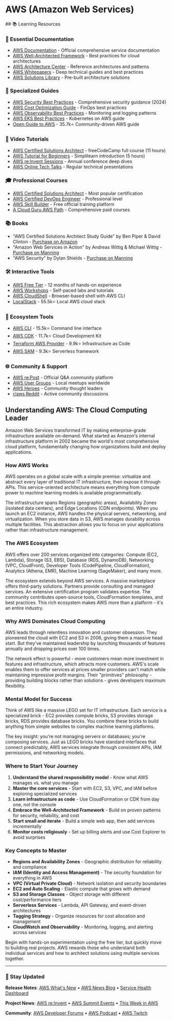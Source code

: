 # AWS (Amazon Web Services)

<GitHubButtons />
## 📚 Learning Resources

### 📖 Essential Documentation
- [AWS Documentation](https://docs.aws.amazon.com/) - Official comprehensive service documentation
- [AWS Well-Architected Framework](https://aws.amazon.com/architecture/well-architected/) - Best practices for cloud architectures
- [AWS Architecture Center](https://aws.amazon.com/architecture/) - Reference architectures and patterns
- [AWS Whitepapers](https://aws.amazon.com/whitepapers/) - Deep technical guides and best practices
- [AWS Solutions Library](https://aws.amazon.com/solutions/) - Pre-built architecture solutions

### 📝 Specialized Guides
- [AWS Security Best Practices](https://docs.aws.amazon.com/security/) - Comprehensive security guidance (2024)
- [AWS Cost Optimization Guide](https://aws.amazon.com/aws-cost-management/aws-cost-optimization/) - FinOps best practices
- [AWS Observability Best Practices](https://aws-observability.github.io/observability-best-practices/) - Monitoring and logging patterns
- [AWS EKS Best Practices](https://aws.github.io/aws-eks-best-practices/) - Kubernetes on AWS guide
- [Open Guide to AWS](https://github.com/open-guides/og-aws) - 35.7k⭐ Community-driven AWS guide

### 🎥 Video Tutorials
- [AWS Certified Solutions Architect](https://www.youtube.com/watch?v=Ia-UEYYR44s) - freeCodeCamp full course (11 hours)
- [AWS Tutorial for Beginners](https://www.youtube.com/watch?v=k1RI5locZE4) - Simplilearn introduction (5 hours)
- [AWS re:Invent Sessions](https://www.youtube.com/c/AWSEventsChannel) - Annual conference deep dives
- [AWS Online Tech Talks](https://www.youtube.com/user/AWSwebinars) - Regular technical presentations

### 🎓 Professional Courses
- [AWS Certified Solutions Architect](https://aws.amazon.com/certification/certified-solutions-architect-associate/) - Most popular certification
- [AWS Certified DevOps Engineer](https://aws.amazon.com/certification/certified-devops-engineer-professional/) - Professional level
- [AWS Skill Builder](https://skillbuilder.aws/) - Free official training platform
- [A Cloud Guru AWS Path](https://acloudguru.com/aws-cloud-training) - Comprehensive paid courses

### 📚 Books
- "AWS Certified Solutions Architect Study Guide" by Ben Piper & David Clinton - [Purchase on Amazon](https://www.amazon.com/dp/1119713080)
- "Amazon Web Services in Action" by Andreas Wittig & Michael Wittig - [Purchase on Manning](https://www.manning.com/books/amazon-web-services-in-action-third-edition)
- "AWS Security" by Dylan Shields - [Purchase on Manning](https://www.manning.com/books/aws-security)

### 🛠️ Interactive Tools
- [AWS Free Tier](https://aws.amazon.com/free/) - 12 months of hands-on experience
- [AWS Workshops](https://workshops.aws/) - Self-paced labs and tutorials
- [AWS CloudShell](https://aws.amazon.com/cloudshell/) - Browser-based shell with AWS CLI
- [LocalStack](https://github.com/localstack/localstack) - 55.5k⭐ Local AWS cloud stack

### 🚀 Ecosystem Tools
- [AWS CLI](https://github.com/aws/aws-cli) - 15.5k⭐ Command line interface
- [AWS CDK](https://github.com/aws/aws-cdk) - 11.7k⭐ Cloud Development Kit
- [Terraform AWS Provider](https://github.com/hashicorp/terraform-provider-aws) - 9.9k⭐ Infrastructure as Code
- [AWS SAM](https://github.com/aws/serverless-application-model) - 9.3k⭐ Serverless framework

### 🌐 Community & Support
- [AWS re:Post](https://repost.aws/) - Official Q&A community platform
- [AWS User Groups](https://aws.amazon.com/developer/community/usergroups/) - Local meetups worldwide
- [AWS Heroes](https://aws.amazon.com/developer/community/heroes/) - Community thought leaders
- [r/aws Reddit](https://www.reddit.com/r/aws/) - Active community discussions

## Understanding AWS: The Cloud Computing Leader

Amazon Web Services transformed IT by making enterprise-grade infrastructure available on-demand. What started as Amazon's internal infrastructure platform in 2002 became the world's most comprehensive cloud platform, fundamentally changing how organizations build and deploy applications.

### How AWS Works

AWS operates on a global scale with a simple premise: virtualize and abstract every layer of traditional IT infrastructure, then expose it through APIs. This service-oriented architecture means everything from compute power to machine learning models is available programmatically.

The infrastructure spans Regions (geographic areas), Availability Zones (isolated data centers), and Edge Locations (CDN endpoints). When you launch an EC2 instance, AWS handles the physical servers, networking, and virtualization. When you store data in S3, AWS manages durability across multiple facilities. This abstraction allows you to focus on your applications rather than infrastructure management.

### The AWS Ecosystem

AWS offers over 200 services organized into categories: Compute (EC2, Lambda), Storage (S3, EBS), Database (RDS, DynamoDB), Networking (VPC, CloudFront), Developer Tools (CodePipeline, CloudFormation), Analytics (Athena, EMR), Machine Learning (SageMaker), and many more.

The ecosystem extends beyond AWS services. A massive marketplace offers third-party solutions. Partners provide consulting and managed services. An extensive certification program validates expertise. The community contributes open-source tools, CloudFormation templates, and best practices. This rich ecosystem makes AWS more than a platform - it's an entire industry.

### Why AWS Dominates Cloud Computing

AWS leads through relentless innovation and customer obsession. They pioneered the cloud with EC2 and S3 in 2006, giving them a massive head start. But they've maintained leadership by launching thousands of features annually and dropping prices over 100 times.

The network effect is powerful - more customers mean more investment in features and infrastructure, which attracts more customers. AWS's scale enables them to offer services at prices smaller providers can't match while maintaining impressive profit margins. Their "primitives" philosophy - providing building blocks rather than solutions - gives developers maximum flexibility.

### Mental Model for Success

Think of AWS like a massive LEGO set for IT infrastructure. Each service is a specialized brick - EC2 provides compute bricks, S3 provides storage bricks, RDS provides database bricks. You combine these bricks to build anything from simple websites to complex machine learning platforms.

The key insight: you're not managing servers or databases; you're composing services. Just as LEGO bricks have standard interfaces that connect predictably, AWS services integrate through consistent APIs, IAM permissions, and networking models.

### Where to Start Your Journey

1. **Understand the shared responsibility model** - Know what AWS manages vs. what you manage
2. **Master the core services** - Start with EC2, S3, VPC, and IAM before exploring specialized services
3. **Learn infrastructure as code** - Use CloudFormation or CDK from day one, not the console
4. **Embrace the Well-Architected Framework** - Build on proven patterns for security, reliability, and cost
5. **Start small and iterate** - Build a simple web app, then add services incrementally
6. **Monitor costs religiously** - Set up billing alerts and use Cost Explorer to avoid surprises

### Key Concepts to Master

- **Regions and Availability Zones** - Geographic distribution for reliability and compliance
- **IAM (Identity and Access Management)** - The security foundation for everything in AWS
- **VPC (Virtual Private Cloud)** - Network isolation and security boundaries
- **EC2 and Auto Scaling** - Elastic compute that grows with demand
- **S3 and Storage Classes** - Object storage with different cost/performance tiers
- **Serverless Services** - Lambda, API Gateway, and event-driven architectures
- **Tagging Strategy** - Organize resources for cost allocation and management
- **CloudWatch and Observability** - Monitoring, logging, and alerting across services

Begin with hands-on experimentation using the free tier, but quickly move to building real projects. AWS rewards those who understand both individual services and how to architect solutions using multiple services together.

---

### 📡 Stay Updated

**Release Notes**: [AWS What's New](https://aws.amazon.com/new/) • [AWS News Blog](https://aws.amazon.com/blogs/aws/) • [Service Health Dashboard](https://health.aws.amazon.com/)

**Project News**: [AWS re:Invent](https://reinvent.awsevents.com/) • [AWS Summit Events](https://aws.amazon.com/events/summits/) • [This Week in AWS](https://www.lastweekinaws.com/)

**Community**: [AWS Developer Forums](https://forums.aws.amazon.com/) • [AWS Podcast](https://aws.amazon.com/podcasts/aws-podcast/) • [AWS Twitch](https://www.twitch.tv/aws)